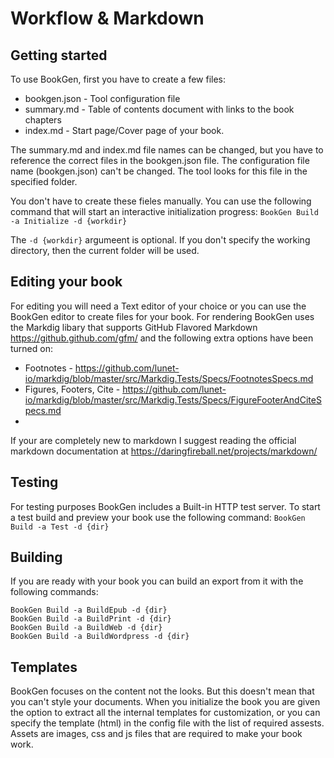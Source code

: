 # Workflow & Markdown

## Getting started
To use BookGen, first you have to create a few files:
* bookgen.json - Tool configuration file
* summary.md - Table of contents document with links to the book chapters
* index.md -  Start page/Cover page of your book.

The summary.md and index.md file names can be changed, but you have to reference the correct files in the bookgen.json file. The configuration file name (bookgen.json) can't be changed. The tool looks for this file in the specified folder.

You don't have to create these fieles manually. You can use the following command that will start an interactive initialization progress: ```BookGen Build -a Initialize -d {workdir}```

The ```-d {workdir}``` argumeent is optional. If you don't specify the working directory, then the current folder will be used.

## Editing your book

For editing you will need a Text editor of your choice or you can use the BookGen editor to create files for your book. For rendering BookGen uses the Markdig libary that supports GitHub Flavored Markdown https://github.github.com/gfm/ and the following extra options have been turned on:

* Footnotes - https://github.com/lunet-io/markdig/blob/master/src/Markdig.Tests/Specs/FootnotesSpecs.md
* Figures, Footers, Cite - https://github.com/lunet-io/markdig/blob/master/src/Markdig.Tests/Specs/FigureFooterAndCiteSpecs.md
* 

If your are completely new to markdown I suggest reading the official markdown documentation at https://daringfireball.net/projects/markdown/

## Testing

For testing purposes BookGen includes a Built-in HTTP test server. To start a test build and preview your book use the following command: ```BookGen Build -a Test -d {dir}```

## Building

If you are ready with your book you can build an export from it with the following commands:

```
BookGen Build -a BuildEpub -d {dir}
BookGen Build -a BuildPrint -d {dir}
BookGen Build -a BuildWeb -d {dir}
BookGen Build -a BuildWordpress -d {dir}
```

## Templates

BookGen focuses on the content not the looks. But this doesn't mean that you can't style your documents. When you initialize the book you are given the option to extract all the internal templates for customization, or you can specify the template (html) in the config file with the list of required assests. Assets are images, css and js files that are required to make your book work.